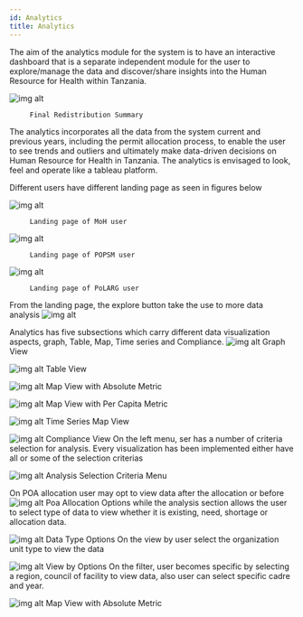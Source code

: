 ```yaml
---
id: Analytics
title: Analytics
---
```

The aim of the analytics module for the system is to have an interactive dashboard that is a separate independent module for the user to explore/manage the data and discover/share insights into the Human Resource for Health within Tanzania. 

![img alt](/img/analytics1.png)

         Final Redistribution Summary

The analytics incorporates all the data from the system current and previous years, including the permit allocation process, to enable the user to see trends and outliers and ultimately make data-driven decisions on Human Resource for Health in Tanzania. The analytics  is envisaged to look, feel and operate like a tableau platform.

Different users have different landing page as seen in figures below

![img alt](/img/analytics_moh.png)

         Landing page of MoH user

![img alt](/img/analytics_popsm.png)

         Landing page of POPSM user

![img alt](/img/analytics_porlag.png)

         Landing page of PoLARG user

From the landing page, the explore button take the use to more data analysis
![img alt](/img/analytics2.png)

Analytics has five subsections which carry different data visualization aspects, graph, Table, Map, Time series and Compliance.
![img alt](/img/analytics3.png)
         Graph View

![img alt](/img/analytics4.png)
         Table View


![img alt](/img/analytics5.png)
         Map View with Absolute Metric


![img alt](/img/analytics6.png)
         Map View with Per Capita Metric


![img alt](/img/analytics7.png)
         Time Series Map View


![img alt](/img/analytics8.png)
         Compliance View
 On the left menu, ser has a number of  criteria selection for analysis. Every visualization has been implemented either have all or some of the selection criterias

![img alt](/img/analytics9.png)
         Analysis Selection Criteria Menu

On POA allocation user may opt to view data after the allocation or before 
![img alt](/img/analytics10.png)
         Poa Allocation Options
while the analysis section allows the user to select type of data to view whether it is existing, need, shortage or allocation data.


![img alt](/img/analytics11.png)
         Data Type Options
On the view by user select the organization unit type to view the data

![img alt](/img/analytics12.png)
         View by Options
On the filter, user becomes specific by selecting a region, council of facility to view data, also user can select specific cadre and year. 


![img alt](/img/analytics13.png)
         Map View with Absolute Metric

